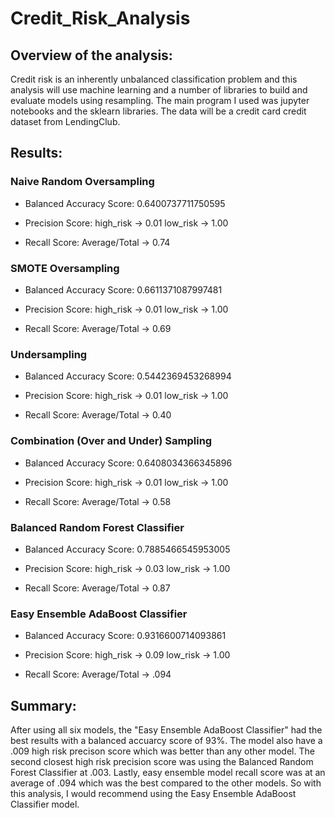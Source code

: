 # Credit_Risk_Analysis

## Overview of the analysis:

Credit risk is an inherently unbalanced classification problem and this analysis will use machine learning and a number of libraries to build and evaluate models using resampling. The main program I used was jupyter notebooks and the sklearn libraries. The data will be a credit card credit dataset from LendingClub.

## Results:

### Naive Random Oversampling
* Balanced Accuracy Score: 0.6400737711750595

* Precision Score: high_risk -> 0.01 low_risk -> 1.00 

* Recall Score: Average/Total -> 0.74

### SMOTE Oversampling
* Balanced Accuracy Score: 0.6611371087997481

* Precision Score: high_risk -> 0.01 low_risk -> 1.00 

* Recall Score: Average/Total -> 0.69

### Undersampling
* Balanced Accuracy Score: 0.5442369453268994

* Precision Score: high_risk -> 0.01 low_risk -> 1.00 

* Recall Score: Average/Total -> 0.40 

### Combination (Over and Under) Sampling
* Balanced Accuracy Score: 0.6408034366345896

* Precision Score: high_risk -> 0.01 low_risk -> 1.00 

* Recall Score: Average/Total -> 0.58

### Balanced Random Forest Classifier
* Balanced Accuracy Score: 0.7885466545953005

* Precision Score: high_risk -> 0.03 low_risk -> 1.00 

* Recall Score: Average/Total -> 0.87

### Easy Ensemble AdaBoost Classifier
* Balanced Accuracy Score: 0.9316600714093861

* Precision Score: high_risk -> 0.09 low_risk -> 1.00 

* Recall Score: Average/Total -> .094

## Summary:
After using all six models, the "Easy Ensemble AdaBoost Classifier" had the best results with a balanced accuarcy score of 93%. The model also have a .009 high risk precison score which was better than any other model. The second closest high risk precision score was using the Balanced Random Forest Classifier at .003.
Lastly, easy ensemble model recall score was at an average of .094 which was the best compared to the other models. So with this analysis, I would recommend using the Easy Ensemble AdaBoost Classifier model. 

